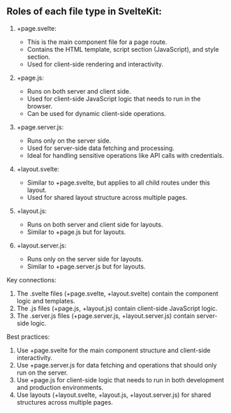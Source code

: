 ## Roles of each file type in SvelteKit:

1. +page.svelte:
    - This is the main component file for a page route.
    - Contains the HTML template, script section (JavaScript), and style section.
    - Used for client-side rendering and interactivity.

2. +page.js:
    - Runs on both server and client side.
    - Used for client-side JavaScript logic that needs to run in the browser.
    - Can be used for dynamic client-side operations.

3. +page.server.js:
    - Runs only on the server side.
    - Used for server-side data fetching and processing.
    - Ideal for handling sensitive operations like API calls with credentials.

4. +layout.svelte:
    - Similar to +page.svelte, but applies to all child routes under this layout.
    - Used for shared layout structure across multiple pages.

5. +layout.js:
    - Runs on both server and client side for layouts.
    - Similar to +page.js but for layouts.

6. +layout.server.js:
    - Runs only on the server side for layouts.
    - Similar to +page.server.js but for layouts.

Key connections:

1. The .svelte files (+page.svelte, +layout.svelte) contain the component logic and templates.
2. The .js files (+page.js, +layout.js) contain client-side JavaScript logic.
3. The .server.js files (+page.server.js, +layout.server.js) contain server-side logic.

Best practices:

1. Use +page.svelte for the main component structure and client-side interactivity.
2. Use +page.server.js for data fetching and operations that should only run on the server.
3. Use +page.js for client-side logic that needs to run in both development and production environments.
4. Use layouts (+layout.svelte, +layout.js, +layout.server.js) for shared structures across multiple pages.

